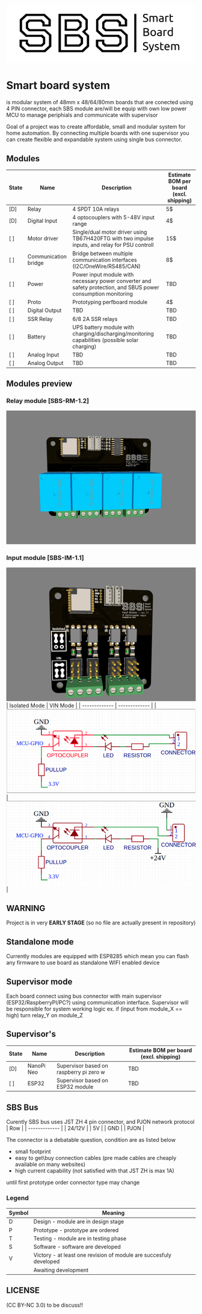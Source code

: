 <p align="center">
<img src="./sbs-logo.png">
</p>

# Smart board system 
is modular system of 48mm x 48/64/80mm boards that are conected using 4 PIN connector, each SBS module are/will be equip with own low power MCU to manage periphials and communicate with supervisor

Goal of a project was to create affordable, small and modular system for home automation. By connecting multiple boards with one supervisor you can create flexible and expandable system using single bus connector.

## Modules
| State | Name | Description | Estimate BOM per board (excl. shipping) |
| ------------- | ------------- | ------------- | ------------- |
| [D] | Relay | 4 SPDT 10A relays | 5$ |
| [D] | Digital Input | 4 optocouplers with 5-48V input range | 4$ |
| [ ] | Motor driver | Single/dual motor driver using TB67H420FTG with two impulse inputs, and relay for PSU controll | 15$ |
| [ ] | Communication bridge | Bridge between multiple communication interfaces (I2C/OneWire/RS485/CAN) | 8$ |
| [ ] | Power | Power input module with necessary power converter and safety protection, and SBUS power consumption monitoring | TBD | TBD |
| [ ] | Proto | Prototyping perfboard module | 4$ |
| [ ] | Digital Output | TBD | TBD |
| [ ] | SSR Relay | 6/8 2A SSR relays | TBD |
| [ ] | Battery | UPS battery module with charging/discharging/monitoring capabilities (possible solar charging) | TBD | TBD |
| [ ] | Analog Input | TBD | TBD |
| [ ] | Analog Output | TBD | TBD |



## Modules preview

### Relay module [SBS-RM-1.2]
![relay-module](./images/relay-module-rev12.png)

### Input module [SBS-IM-1.1]
![input-module](./images/input-module-rev11.png)
| Isolated Mode  | VIN Mode |
| ------------- | ------------- |
| ![input-module-isolated](./images/input-module-isolated.png) | ![input-module-vin](./images/input-module-vin.png) |

## WARNING 
Project is in very **EARLY STAGE** (so no file are actually present in repository)

## Standalone mode
Currently modules are equipped with ESP8285 which mean you can flash any firmware to use board as standalone WIFI enabled device

## Supervisor mode
Each board connect using bus connector with main supervisor (ESP32/RaspberryPI/PC?) using communication interface. Supervisor will be responsible for system working logic ex. if (input from module_X == high) turn relay_Y on module_Z

## Supervisor's
| State | Name | Description | Estimate BOM per board (excl. shipping) |
| ------------- | ------------- | ------------- | ------------- |
| [D] | NanoPi Neo | Supervisor based on raspberry pi zero w | TBD |
| [ ] | ESP32 | Supervisor based on ESP32 module | TBD |

## SBS Bus
Curently SBS bus uses JST ZH 4 pin connector, and PJON network protocol
| Row |
| ------------- |
| 24/12V |
| 5V |
| GND |
| PJON |

The connector is a debatable question, condition are as listed below 
- small footprint 
- easy to get\buy connection cables (pre made cables are cheaply available on many websites)
- high current capability (not satisfied with that JST ZH is max 1A)

until first prototype order connector type may change

### Legend
| Symbol | Meaning |
| ------------- | ------------- |
| D | Design - module are in design stage |
| P | Prototype - prototype are ordered |
| T | Testing - module are in testing phase |
| S | Software - software are developed |
| V | Victory - at least one revision of module are succesfuly developed |
|  | Awaiting development |

## LICENSE
(CC BY-NC 3.0) to be discuss!!

